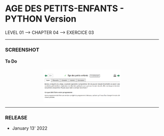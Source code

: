# AGE DES PETITS-ENFANTS - PYTHON Version
LEVEL 01 --> CHAPTER 04 --> EXERCICE 03

---
### **SCREENSHOT**

#### To Do
<div align="center">
    <img
        src="https://github.com/Ayckinn/PYTHON/blob/main/FRANCE-IOI/LEVEL_01/Chapter_04/03_petits-enfants/todo.png"
        alt="DEMO"
        style="width:50%">
</div>

---
### **RELEASE**

- January 13' 2022